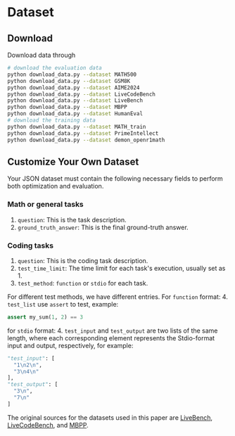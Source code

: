# Dataset

## Download

Download data through
```bash
# download the evaluation data
python download_data.py --dataset MATH500
python download_data.py --dataset GSM8K
python download_data.py --dataset AIME2024
python download_data.py --dataset LiveCodeBench
python download_data.py --dataset LiveBench
python download_data.py --dataset MBPP
python download_data.py --dataset HumanEval
# download the training data
python download_data.py --dataset MATH_train
python download_data.py --dataset PrimeIntellect
python download_data.py --dataset demon_openr1math
```


## Customize Your Own Dataset

Your JSON dataset must contain the following necessary fields to perform both optimization and evaluation.

### Math or general tasks
1. `question`: This is the task description.
2. `ground_truth_answer`: This is the final ground-truth answer.

### Coding tasks

1. `question`: This is the coding task description.
2. `test_time_limit`: The time limit for each task's execution, usually set as 1.
3. `test_method`: `function` or `stdio` for each task.

For different test methods, we have different entries. For `function` format:
4. `test_list` use `assert` to test, example:
```python
assert my_sum(1, 2) == 3
```

for `stdio` format:
4. `test_input` and `test_output` are two lists of the same length, where each corresponding element represents the Stdio-format input and output, respectively, for example:
```python
"test_input": [
  "1\n2\n",
  "3\n4\n"
],
"test_output": [
  "3\n",
  "7\n"
]
```



The original sources for the datasets used in this paper are [LiveBench](https://huggingface.co/datasets/livebench/coding), [LiveCodeBench](https://huggingface.co/datasets/livecodebench/code_generation_lite), and [MBPP](https://huggingface.co/datasets/google-research-datasets/mbpp).

